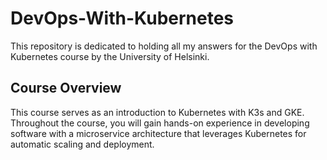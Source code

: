 # DevOps-With-Kubernetes

This repository is dedicated to holding all my answers for the DevOps with Kubernetes course by the University of Helsinki.

## Course Overview

This course serves as an introduction to Kubernetes with K3s and GKE. Throughout the course, you will gain hands-on experience in developing software with a microservice architecture that leverages Kubernetes for automatic scaling and deployment.
